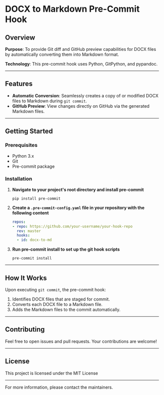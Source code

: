 # DOCX to Markdown Pre-Commit Hook

## Overview

**Purpose**: To provide Git diff and GitHub preview capabilities for DOCX files by automatically converting them into Markdown format.

**Technology**: This pre-commit hook uses Python, GitPython, and pypandoc.

---

## Features

- **Automatic Conversion**: Seamlessly creates a copy of or modified DOCX files to Markdown during `git commit`.
- **GitHub Preview**: View changes directly on GitHub via the generated Markdown files.

---

## Getting Started

### Prerequisites

- Python 3.x
- Git
- Pre-commit package

### Installation

1. **Navigate to your project's root directory and install pre-commit**
    ```
    pip install pre-commit
    ```

2. **Create a `.pre-commit-config.yaml` file in your repository with the following content**
    ```yaml
    repos:
    - repo: https://github.com/your-username/your-hook-repo
      rev: master
      hooks:
      - id: docx-to-md
    ```

3. **Run pre-commit install to set up the git hook scripts**
    ```
    pre-commit install
    ```

---

## How It Works

Upon executing `git commit`, the pre-commit hook:

1. Identifies DOCX files that are staged for commit.
2. Converts each DOCX file to a Markdown file.
3. Adds the Markdown files to the commit automatically.

---

## Contributing

Feel free to open issues and pull requests. Your contributions are welcome!

---

## License

This project is licensed under the MIT License

---

For more information, please contact the maintainers.
